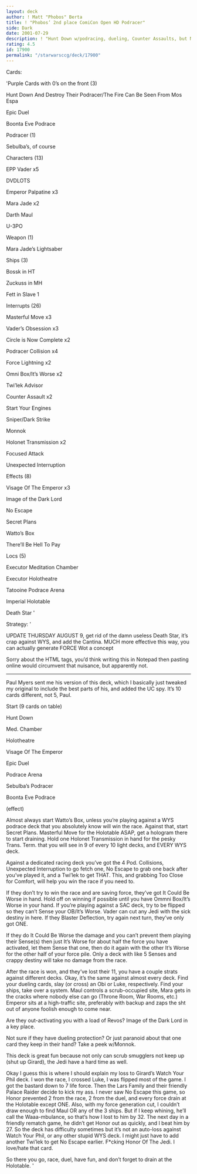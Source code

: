 ```yaml
---
layout: deck
author: ! Matt "Phobos" Berta
title: ! "Phobos’ 2nd place ComiCon Open HD Podracer"
side: Dark
date: 2001-07-29
description: ! "Hunt Down w/podracing, dueling, Counter Assaults, but NOT numbers. Numbers blow. Numbers are gay."
rating: 4.5
id: 17900
permalink: "/starwarsccg/deck/17900"
---
```

Cards: 

'Purple Cards with 0’s on the front (3)

Hunt Down And Destroy Their Podracer/The Fire Can Be Seen From Mos Espa

Epic Duel

Boonta Eve Podrace


Podracer (1)

Sebulba’s, of course


Characters (13)

EPP Vader x5

DVDLOTS

Emperor Palpatine x3

Mara Jade x2

Darth Maul

U-3PO


Weapon (1)

Mara Jade&#8217;s Lightsaber


Ships (3)

Bossk in HT

Zuckuss in MH

Fett in Slave 1


Interrupts (26)

Masterful Move x3

Vader&#8217;s Obsession x3

Circle is Now Complete x2

Podracer Collision x4

Force Lightning x2

Omni Box/It&#8217;s Worse x2

Twi&#8217;lek Advisor

Counter Assault x2

Start Your Engines

Sniper/Dark Strike

Monnok

Holonet Transmission x2

Focused Attack

Unexpected Interruption


Effects (8)

Visage Of The Emperor x3

Image of the Dark Lord

No Escape

Secret Plans 

Watto’s Box 

There’ll Be Hell To Pay


Locs (5)

Executor Meditation Chamber

Executor Holotheatre

Tatooine Podrace Arena

Imperial Holotable

Death Star '

Strategy: '

UPDATE THURSDAY AUGUST 9, get rid of the damn useless Death Star, it’s crap against WYS, and add the Cantina. MUCH more effective this way, you can actually generate FORCE Wot a concept


Sorry about the HTML tags, you’d think writing this in Notepad then pasting online would circumvent that nuisance, but apparently not.

__________________________________________

Paul Myers sent me his version of this deck, which I basically just tweaked my original to include the best parts of his, and added the UC spy. It’s 10 cards different, not 5, Paul.



Start (9 cards on table)

Hunt Down

Med. Chamber

Holotheatre

Visage Of The Emperor

Epic Duel

Podrace Arena

Sebulba’s Podracer

Boonta Eve Podrace

(effect)


Almost always start Watto’s Box, unless you’re playing against a WYS podrace deck that you absolutely know will win the race. Against that, start Secret Plans. Masterful Move for the Holotable ASAP, get a hologram there to start draining. Hold one Holonet Transmission in hand for the pesky Trans. Term. that you will see in 9 of every 10 light decks, and EVERY WYS deck.


Against a dedicated racing deck you’ve got the 4 Pod. Collisions, Unexpected Interruption to go fetch one, No Escape to grab one back after you’ve played it, and a Twi’lek to get THAT. This, and grabbing Too Close for Comfort, will help you win the race if you need to.


If they don’t try to win the race and are saving force, they’ve got It Could Be Worse in hand. Hold off on winning if possible until you have Ommni Box/It’s Worse in your hand. If you’re playing against a SAC deck, try to be flipped so they can’t Sense your OB/It’s Worse. Vader can cut any Jedi with the sick destiny in here. If they Blaster Deflection, try again next turn, they’ve only got ONE.


If they do It Could Be Worse the damage and you can’t prevent them playing their Sense(s) then just It’s Worse for about half the force you have activated, let them Sense that one, then do it again with the other It’s Worse for the other half of your force pile. Only a deck with like 5 Senses and crappy destiny will take no damage from the race.


After the race is won, and they’ve lost their 11, you have a couple strats against different decks. Okay, it’s the same against almost every deck. Find your dueling cards, slay (or cross) an Obi or Luke, respectively. Find your ships, take over a system. Maul controls a scrub-occupied site, Mara gets in the cracks where nobody else can go (Throne Room, War Rooms, etc.) Emperor sits at a high-traffic site, preferably with backup and zaps the sht out of anyone foolish enough to come near.


Are they out-activating you with a load of Revos? Image of the Dark Lord in a key place.


Not sure if they have dueling protection? Or just paranoid about that one card they keep in their hand? Take a peek w/Monnok.


This deck is great fun because not only can scrub smugglers not keep up (shut up Girard), the Jedi have a hard time as well.


Okay I guess this is where I should explain my loss to Girard’s Watch Your Phil deck. I won the race, I crossed Luke, I was flipped most of the game. I got the bastard down to 7 life force. Then the Lars Family and their friendly Palace Raider decide to kick my ass. I never saw No Escape this game, so Honor prevented 2 from the race, 2 from the duel, and every force drain at the Holotable except ONE. Also, with my force generation cut, I couldn’t draw enough to find Maul OR any of the 3 ships. But if I keep whining, he’ll call the Waaa-mbulance, so that’s how I lost to him by 32. The next day in a friendly rematch game, he didn’t get Honor out as quickly, and I beat him by 27. So the deck has difficulty sometimes but it’s not an auto-loss against Watch Your Phil, or any other stupid WYS deck. I might just have to add another Twi’lek to get No Escape earlier. F*cking Honor Of The Jedi. I love/hate that card.


So there you go, race, duel, have fun, and don’t forget to drain at the Holotable.     '
